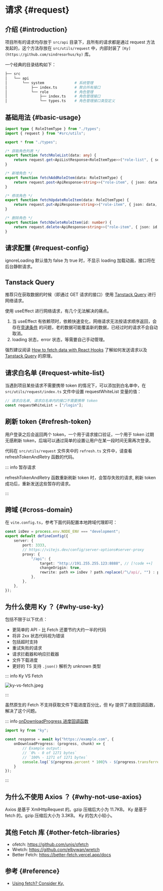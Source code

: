 # 请求 {#request}

## 介绍 {#introduction}

项目所有的请求均存放于 `src/api` 目录下，且所有的请求都是通过 request 方法发起的，这个方法存放在 `src/utils/request` 中，内部封装了 `[Ky](https://github.com/sindresorhus/ky)` 库。

一个经典的目录结构如下：

```bash
├── src
│   └── api
│       └── system              # 系统管理
│           ├── index.ts        # 聚合所有接口
│           └── role            # 角色管理
│               ├── index.ts    # 角色管理接口
│               └── types.ts    # 角色管理接口类型定义
```

## 基础用法 {#basic-usage}

```ts
import type { RoleItemType } from "./types";
import { request } from "#src/utils";

export * from "./types";

/* 获取角色列表 */
export function fetchRoleList(data: any) {
	return request.get<ApiListResponse<RoleItemType>>("role-list", { searchParams: data, ignoreLoading: true }).json();
}

/* 新增角色 */
export function fetchAddRoleItem(data: RoleItemType) {
	return request.post<ApiResponse<string>>("role-item", { json: data, ignoreLoading: true }).json();
}

/* 修改角色 */
export function fetchUpdateRoleItem(data: RoleItemType) {
	return request.put<ApiResponse<string>>("role-item", { json: data, ignoreLoading: true }).json();
}

/* 删除角色 */
export function fetchDeleteRoleItem(id: number) {
	return request.delete<ApiResponse<string>>("role-item", { json: id, ignoreLoading: true }).json();
}
```

## 请求配置 {#request-config}

ignoreLoading 默认值为 false 为 true 时，不显示 loading 加载动画，接口将在后台静默请求。

## Tanstack Query

推荐只在获取数据的时候（即通过 GET 请求的接口）使用 [Tanstack Query](https://tanstack.com/query/latest) 进行网络请求。

使用 useEffect 进行网络请求，有几个无法解决的痛点。

1. 当 useEffect 有依赖项时，依赖快速变化，网络请求无法按请求顺序返回，会存在[竞速条件](https://maxrozen.com/race-conditions-fetching-data-react-with-useeffect) 的问题，老的数据可能覆盖新的数据，已经过时的请求不会自动取消。
2. loading 状态，error 状态，等需要自己手动管理。

强烈建议阅读 [How to fetch data with React Hooks](https://www.robinwieruch.de/react-hooks-fetch-data/) 了解如何发送请求以及 [Tanstack Query](https://tanstack.com/query/latest) 的原理。

## 请求白名单 {#request-white-list}

当遇到项目某些请求不需要携带 token 的情况下，可以添加到白名单中，在 `src/utils/request/index.ts` 文件中设置 requestWhiteList 变量的值：

```ts
// 请求白名单, 请求白名单内的接口不需要携带 token
const requestWhiteList = ["/login"];
```

## 刷新 token {#refresh-token}

用户登录之后会返回两个 token，一个用于请求接口验证，一个用于 token 过期无感刷新 token，后端可以通过简单的设置让用户在某一段时间无需再次登录。

代码在 `src/utils/request` 文件夹中的 `refresh.ts` 文件中，请查看 refreshTokenAndRetry 函数的代码。

::: info 暂存请求

refreshTokenAndRetry 函数重新刷新 token 时，会暂存失败的请求, 刷新 token 成功后，重新发送这些暂存的请求。

:::

## 跨域 {#cross-domain}

在 `vite.config.ts`，参考下面代码配置本地跨域代理即可：

```ts
const isDev = process.env.NODE_ENV === "development";
export default defineConfig({
	server: {
		port: 3333,
		// https://vitejs.dev/config/server-options#server-proxy
		proxy: {
			"/api": {
				target: "http://191.255.255.123:8888", // [!code ++]
				changeOrigin: true,
				rewrite: path => isDev ? path.replace(/^\/api/, "") : path,
			},
		},
	},
});
```

## 为什么使用 Ky ？ {#why-use-ky}

包括不限于以下优点：

- 更简单的 API - 比 Fetch 还要节约大约一半的代码
- 将非 2xx 状态代码视为错误
- 包括超时支持
- 重试失败的请求
- 请求拦截器和响应拦截器
- 文件下载进度
- 更好的 TS 支持 `.json()` 解析为 unknown 类型

::: info Ky VS Fetch

![ky-vs-fetch.jpeg](/public/guide/ky-vs-fetch.jpeg)

:::

虽然原生的 Fetch 不支持获取文件下载进度百分比，但 Ky 提供了进度回调函数，解决了这个问题。

::: info [onDownloadProgress 进度回调函数](https://github.com/sindresorhus/ky?tab=readme-ov-file#ondownloadprogress)

```ts
import ky from "ky";

const response = await ky("https://example.com", {
	onDownloadProgress: (progress, chunk) => {
		// Example output:
		// `0% - 0 of 1271 bytes`
		// `100% - 1271 of 1271 bytes`
		console.log(`${progress.percent * 100}% - ${progress.transferredBytes} of ${progress.totalBytes} bytes`);
	}
});
```

:::

## 为什么不使用 Axios ？ {#why-not-use-axios}

Axios 是基于 XmlHttpRequest 的。gzip 压缩后大小为 11.7KB。
Ky 是基于 fetch 的。gzip 压缩后大小为 3.3KB。 Ky 的包大小较小。

## 其他 Fetch 库 {#other-fetch-libraries}

- ofetch: https://github.com/unjs/ofetch
- Wretch: https://github.com/elbywan/wretch
- Better Fetch: https://better-fetch.vercel.app/docs

## 参考 {#reference}

- [Using fetch? Consider Ky.](https://x.com/housecor/status/1815730974694449396)
